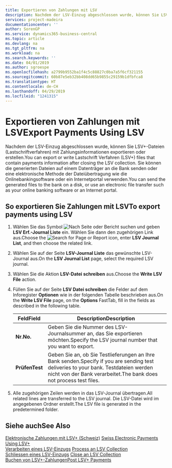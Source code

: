 ```yaml
---
title: Exportieren von Zahlungen mit LSV
description: Nachdem der LSV-Einzug abgeschlossen wurde, können Sie LSV+-Dateien (Lastschriftverfahren) mit Zahlungsinformationen exportieren oder erstellen. Sie können die generierten Dateien auf einem Datenträger an die Bank senden oder eine elektronische Methode der Dateiübertragung wie die Onlinebankingsoftware oder ein Internetportal verwenden.
services: project-madeira
documentationcenter: ''
author: SorenGP
ms.service: dynamics365-business-central
ms.topic: article
ms.devlang: na
ms.tgt_pltfrm: na
ms.workload: na
ms.search.keywords: ''
ms.date: 04/01/2019
ms.author: sgroespe
ms.openlocfilehash: a2799b9552ba1f4c5c88827c0ba7a5f6cf321155
ms.sourcegitcommit: 60b87e5eb32bb408dd65b9855c29159b1dfbfca8
ms.translationtype: HT
ms.contentlocale: de-CH
ms.lasthandoff: 04/29/2019
ms.locfileid: "1241315"
---
```

# <a name="export-payments-using-lsv"></a><span data-ttu-id="6ec0c-104">Exportieren von Zahlungen mit LSV</span><span class="sxs-lookup"><span data-stu-id="6ec0c-104">Export Payments Using LSV</span></span>
<span data-ttu-id="6ec0c-105">Nachdem der LSV-Einzug abgeschlossen wurde, können Sie LSV+-Dateien (Lastschriftverfahren) mit Zahlungsinformationen exportieren oder erstellen.</span><span class="sxs-lookup"><span data-stu-id="6ec0c-105">You can export or write Lastschrift Verfahren (LSV+) files that contain payments information after closing the LSV collection.</span></span> <span data-ttu-id="6ec0c-106">Sie können die generierten Dateien auf einem Datenträger an die Bank senden oder eine elektronische Methode der Dateiübertragung wie die Onlinebankingsoftware oder ein Internetportal verwenden.</span><span class="sxs-lookup"><span data-stu-id="6ec0c-106">You can send the generated files to the bank on a disk, or use an electronic file transfer such as your online banking software or an Internet portal.</span></span>  

## <a name="to-export-payments-using-lsv"></a><span data-ttu-id="6ec0c-107">So exportieren Sie Zahlungen mit LSV</span><span class="sxs-lookup"><span data-stu-id="6ec0c-107">To export payments using LSV</span></span>  

1.  <span data-ttu-id="6ec0c-108">Wählen Sie das Symbol ![Nach Seite oder Bericht suchen](../../media/ui-search/search_small.png "Nach Seite ober Bericht suchen") und geben **LSV Erf.-Journal Liste** ein. Wählen Sie dann den zugehörigen Link aus.</span><span class="sxs-lookup"><span data-stu-id="6ec0c-108">Choose the ![Search for Page or Report](../../media/ui-search/search_small.png "Search for Page or Report icon") icon, enter **LSV Journal List**, and then choose the related link.</span></span>  
2.  <span data-ttu-id="6ec0c-109">Wählen Sie auf der Seite **LSV-Journal Liste** das gewünschte LSV-Journal aus.</span><span class="sxs-lookup"><span data-stu-id="6ec0c-109">On the **LSV Journal List** page, select the required LSV journal.</span></span>  
3.  <span data-ttu-id="6ec0c-110">Wählen Sie die Aktion **LSV-Datei schreiben** aus.</span><span class="sxs-lookup"><span data-stu-id="6ec0c-110">Choose the **Write LSV File** action.</span></span>  
4.  <span data-ttu-id="6ec0c-111">Füllen Sie auf der Seite **LSV Datei schreiben** die Felder auf dem Inforegister **Optionen** wie in der folgenden Tabelle beschrieben aus.</span><span class="sxs-lookup"><span data-stu-id="6ec0c-111">On the **Write LSV File** page, on the **Options** FastTab, fill in the fields as described in the following table.</span></span>  

    |<span data-ttu-id="6ec0c-112">Feld</span><span class="sxs-lookup"><span data-stu-id="6ec0c-112">Field</span></span>|<span data-ttu-id="6ec0c-113">Description</span><span class="sxs-lookup"><span data-stu-id="6ec0c-113">Description</span></span>|  
    |---------------------------------|---------------------------------------|  
    |<span data-ttu-id="6ec0c-114">**Nr.**</span><span class="sxs-lookup"><span data-stu-id="6ec0c-114">**No.**</span></span>|<span data-ttu-id="6ec0c-115">Geben Sie die Nummer des LSV-Journalsummer an, das Sie exportieren möchten.</span><span class="sxs-lookup"><span data-stu-id="6ec0c-115">Specify the LSV journal number that you want to export.</span></span>|  
    |<span data-ttu-id="6ec0c-116">**Prüfen**</span><span class="sxs-lookup"><span data-stu-id="6ec0c-116">**Test**</span></span>|<span data-ttu-id="6ec0c-117">Geben Sie an, ob Sie Testlieferungen an Ihre Bank senden.</span><span class="sxs-lookup"><span data-stu-id="6ec0c-117">Specify if you are sending test deliveries to your bank.</span></span> <span data-ttu-id="6ec0c-118">Testdateien werden nicht von der Bank verarbeitet.</span><span class="sxs-lookup"><span data-stu-id="6ec0c-118">The bank does not process test files.</span></span>|  

5.  <span data-ttu-id="6ec0c-119">Alle zugehörigen Zeilen werden in das LSV-Journal übertragen.</span><span class="sxs-lookup"><span data-stu-id="6ec0c-119">All related lines are transferred to the LSV journal.</span></span> <span data-ttu-id="6ec0c-120">Die LSV-Datei wird im angegebenen Ordner erstellt.</span><span class="sxs-lookup"><span data-stu-id="6ec0c-120">The LSV file is generated in the predetermined folder.</span></span>  

## <a name="see-also"></a><span data-ttu-id="6ec0c-121">Siehe auch</span><span class="sxs-lookup"><span data-stu-id="6ec0c-121">See Also</span></span>  
 <span data-ttu-id="6ec0c-122">[Elektronische Zahlungen mit LSV+ (Schweiz)](swiss-electronic-payments-using-lsv-.md) </span><span class="sxs-lookup"><span data-stu-id="6ec0c-122">[Swiss Electronic Payments Using LSV+](swiss-electronic-payments-using-lsv-.md) </span></span>  
 <span data-ttu-id="6ec0c-123">[Verarbeiten eines LSV-Einzugs](how-to-process-an-lsv-collection.md) </span><span class="sxs-lookup"><span data-stu-id="6ec0c-123">[Process an LSV Collection](how-to-process-an-lsv-collection.md) </span></span>  
 <span data-ttu-id="6ec0c-124">[Schliessen eines LSV-Einzugs](how-to-close-an-lsv-collection.md) </span><span class="sxs-lookup"><span data-stu-id="6ec0c-124">[Close an LSV Collection](how-to-close-an-lsv-collection.md) </span></span>  
 [<span data-ttu-id="6ec0c-125">Buchen von LSV+-Zahlungen</span><span class="sxs-lookup"><span data-stu-id="6ec0c-125">Post LSV+ Payments</span></span>](how-to-post-lsv-payments.md)
